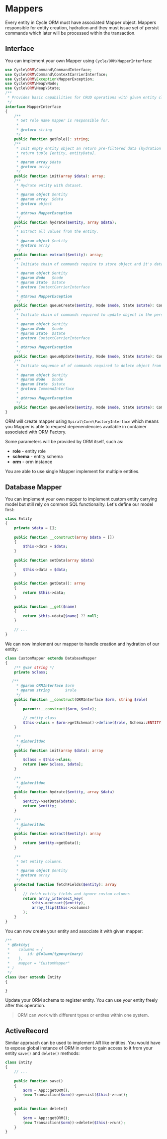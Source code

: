 # Mappers
Every entity in Cycle ORM must have associated Mapper object. Mappers responsible for entity creation, hydration and they must issue set of persist commands which later will be processed within the transaction.

## Interface
You can implement your own Mapper using `Cycle/ORM/MapperInterface`:

```php
use Cycle\ORM\Command\CommandInterface;
use Cycle\ORM\Command\ContextCarrierInterface;
use Cycle\ORM\Exception\MapperException;
use Cycle\ORM\Heap\Node;
use Cycle\ORM\Heap\State;
/**
 * Provides basic capabilities for CRUD operations with given entity class (role).
 */
interface MapperInterface
{
    /**
     * Get role name mapper is responsible for.
     *
     * @return string
     */
    public function getRole(): string;
    /**
     * Init empty entity object an return pre-filtered data (hydration will happen on a later stage). Must
     * return tuple [entity, entityData].
     *
     * @param array $data
     * @return array
     */
    public function init(array $data): array;
    /**
     * Hydrate entity with dataset.
     *
     * @param object $entity
     * @param array  $data
     * @return object
     *
     * @throws MapperException
     */
    public function hydrate($entity, array $data);
    /**
     * Extract all values from the entity.
     *
     * @param object $entity
     * @return array
     */
    public function extract($entity): array;
    /**
     * Initiate chain of commands require to store object and it's data into persistent storage.
     *
     * @param object $entity
     * @param Node   $node
     * @param State  $state
     * @return ContextCarrierInterface
     *
     * @throws MapperException
     */
    public function queueCreate($entity, Node $node, State $state): ContextCarrierInterface;
    /**
     * Initiate chain of commands required to update object in the persistent storage.
     *
     * @param object $entity
     * @param Node   $node
     * @param State  $state
     * @return ContextCarrierInterface
     *
     * @throws MapperException
     */
    public function queueUpdate($entity, Node $node, State $state): ContextCarrierInterface;
    /**
     * Initiate sequence of of commands required to delete object from the persistent storage.
     *
     * @param object $entity
     * @param Node   $node
     * @param State  $state
     * @return CommandInterface
     *
     * @throws MapperException
     */
    public function queueDelete($entity, Node $node, State $state): CommandInterface;
}
```

ORM will create mapper using `Spiral\Core\FactoryInterface` which means you Mapper is able to request depenendencies available in
container associated with ORM Factory. 

Some parameters will be provided by ORM itself, such as: 
  * **role** - entity role
  * **schema** - entity schema
  * **orm** - orm instance
  
You are able to use single Mapper implement for multiple entities.

## Database Mapper
You can implement your own mapper to implement custom entity carrying model but still rely on common SQL functionality.
Let's define our model first:

```php
class Entity 
{
    private $data = [];
    
    public function __construct(array $data = [])
    {
        $this->data = $data;
    }
    
    public function setData(array $data)
    {
        $this->data = $data;
    }
        
    public function getData(): array
    {
        return $this->data;
    }
    
    public function __get($name)
    {
        return $this->data[$name] ?? null;
    }
    
    // ...
}
```

We can now implement our mapper to handle creation and hydration of our entity:

```php
class CustomMapper extends DatabaseMapper
{
    /** @var string */
    private $class;

   /**
     * @param ORMInterface $orm
     * @param string       $role
     */
    public function __construct(ORMInterface $orm, string $role)
    {
        parent::__construct($orm, $role);
        
        // entity class
        $this->class = $orm->getSchema()->define($role, Schema::ENTITY);
    }
    
    /**
     * @inheritdoc
     */
    public function init(array $data): array
    {
        $class = $this->class;
        return [new $class, $data];
    }
    
    /**
     * @inheritdoc
     */
    public function hydrate($entity, array $data)
    {
        $entity->setData($data);
        return $entity;
    }
    
    /**
     * @inheritdoc
     */
    public function extract($entity): array
    {
        return $entity->getData();
    }
    
    /**
     * Get entity columns.
     *
     * @param object $entity
     * @return array
     */
    protected function fetchFields($entity): array
    {
        // fetch entity fields and ignore custom columns
        return array_intersect_key(
            $this->extract($entity),
            array_flip($this->columns)
        );
    }
}
```

You can now create your entity and associate it with given mapper:

```php
/**
 * @Entity(
 *    columns = {
 *        id: @Column(type=primary)
 *    },
 *    mapper = "CustomMapper"
 * )
 */
class User extends Entity
{

}
```

Update your ORM schema to register entity. You can use your entity freely after this operation.

> ORM can work with different types or entites within one system.

## ActiveRecord 
Similar approach can be used to implement AR like entities. You would have to expose global instance of ORM in order to gain access to it
from your entity `save()` and `delete()` methods:

```php
class Entity 
{
    // ...
    
    public function save()
    {
        $orm = App::getORM();
        (new Transaction($orm))->persist($this)->run();
    }
   
    public function delete()
    {
        $orm = App::getORM();
        (new Transaction($orm))->delete($this)->run();
    }
}
```
